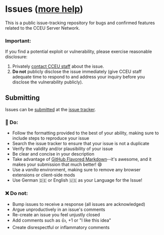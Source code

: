 Issues ([more help](https://github.com/CCEU/IssueTracker/wiki))
======

This is a public issue-tracking repository for bugs and confirmed features related to the CCEU Server Network.

### Important:

If you find a potential exploit or vulnerability, please exercise reasonable disclosure:

1. Privately [contact CCEU staff](mailto:staff@cceu.eu?subject=Important%20security%20vulnerability) about the issue.
2. **Do not** publicly disclose the issue immediately (give CCEU staff adequate time to respond to and address your inquiry before you disclose the vulnerability publicly).

## Submitting

Issues can be [submitted](https://github.com/CCEU/IssueTracker/issues/new) at the [issue tracker](https://github.com/CCEU/IssueTracker/issues).

### :green_heart: Do:

* Follow the formatting provided to the best of your ability, making sure to include steps to reproduce your issue
* Search the issue tracker to ensure that your issue is not a duplicate
* Verify the validity and/or plausibility of your issue
* Be clear and concise in your description
* Take advantage of [GitHub Flavored Markdown](http://github.github.com/github-flavored-markdown/)--it's awesome, and it makes your submission that much better! :smile:
* Use a *vanilla* environment, making sure to remove any browser extensions or client-side mods
* Use German :de: or English :us: as your Language for the Issue!

### :x: Do not:

* Bump issues to receive a response (all issues are acknowledged)
* Argue unproductively in an issue's comments
* Re-create an issue you feel unjustly closed
* Add comments such as :+1:, +1 or "I like this idea"
* Create disrespectful or inflammatory comments

